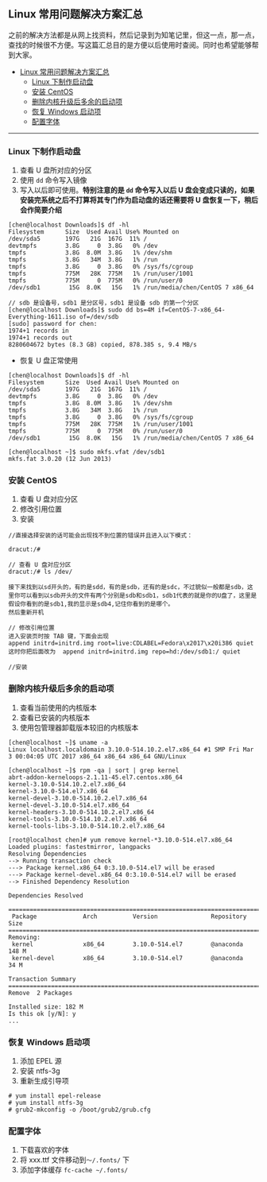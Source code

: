 ## Linux 常用问题解决方案汇总

之前的解决方法都是从网上找资料，然后记录到为知笔记里，但这一点，那一点，查找的时候很不方便。写这篇汇总目的是方便以后使用时查阅。同时也希望能够帮到大家。

<!-- TOC -->

- [Linux 常用问题解决方案汇总](#linux-常用问题解决方案汇总)
    - [Linux 下制作启动盘](#linux-下制作启动盘)
    - [安装 CentOS](#安装-centos)
    - [删除内核升级后多余的启动项](#删除内核升级后多余的启动项)
    - [恢复 Windows 启动项](#恢复-windows-启动项)
    - [配置字体](#配置字体)

<!-- /TOC -->

---


### Linux 下制作启动盘

1. 查看 U 盘所对应的分区
1. 使用 `dd` 命令写入镜像
1. 写入以后即可使用。**特别注意的是 `dd` 命令写入以后 U 盘会变成只读的，如果安装完系统之后不打算将其专门作为启动盘的话还需要将 U 盘恢复一下，稍后会作简要介绍**

```
[chen@localhost Downloads]$ df -hl
Filesystem      Size  Used Avail Use% Mounted on
/dev/sda5       197G   21G  167G  11% /
devtmpfs        3.8G     0  3.8G   0% /dev
tmpfs           3.8G  8.0M  3.8G   1% /dev/shm
tmpfs           3.8G   34M  3.8G   1% /run
tmpfs           3.8G     0  3.8G   0% /sys/fs/cgroup
tmpfs           775M   28K  775M   1% /run/user/1001
tmpfs           775M     0  775M   0% /run/user/0
/dev/sdb1        15G  8.0K   15G   1% /run/media/chen/CentOS 7 x86_64

// sdb 是设备号，sdb1 是分区号，sdb1 是设备 sdb 的第一个分区
[chen@localhost Downloads]$ sudo dd bs=4M if=CentOS-7-x86_64-Everything-1611.iso of=/dev/sdb
[sudo] password for chen:
1974+1 records in
1974+1 records out
8280604672 bytes (8.3 GB) copied, 878.385 s, 9.4 MB/s

```

- 恢复 U 盘正常使用

```
[chen@localhost Downloads]$ df -hl
Filesystem      Size  Used Avail Use% Mounted on
/dev/sda5       197G   21G  167G  11% /
devtmpfs        3.8G     0  3.8G   0% /dev
tmpfs           3.8G  8.0M  3.8G   1% /dev/shm
tmpfs           3.8G   34M  3.8G   1% /run
tmpfs           3.8G     0  3.8G   0% /sys/fs/cgroup
tmpfs           775M   28K  775M   1% /run/user/1001
tmpfs           775M     0  775M   0% /run/user/0
/dev/sdb1        15G  8.0K   15G   1% /run/media/chen/CentOS 7 x86_64

[chen@localhost ~]$ sudo mkfs.vfat /dev/sdb1
mkfs.fat 3.0.20 (12 Jun 2013)

```

### 安装 CentOS

1. 查看 U 盘对应分区
1. 修改引用位置
1. 安装

```
//直接选择安装的话可能会出现找不到位置的错误并且进入以下模式：

dracut:/#

// 查看 U 盘对应分区
dracut:/# ls /dev/

接下来找到以sd开头的，有的是sdd，有的是sdb，还有的是sdc，不过貌似一般都是sdb，这里你可以看到以sdb开头的文件有两个分别是sdb和sdb1，sdb1代表的就是你的U盘了，这里是假设你看到的是sdb1,我的显示是sdb4,记住你看到的是哪个。
然后重新开机

// 修改引用位置
进入安装页时按 TAB 键，下面会出现
append initrd=initrd.img root=live:CDLABEL=Fedora\x2017\x20i386 quiet
这时你把后面改为  append initrd=initrd.img repo=hd:/dev/sdb1:/ quiet

//安装
```

### 删除内核升级后多余的启动项

1. 查看当前使用的内核版本
1. 查看已安装的内核版本
1. 使用包管理器卸载版本较旧的内核版本

```
[chen@localhost ~]$ uname -a
Linux localhost.localdomain 3.10.0-514.10.2.el7.x86_64 #1 SMP Fri Mar 3 00:04:05 UTC 2017 x86_64 x86_64 x86_64 GNU/Linux

[chen@localhost ~]$ rpm -qa | sort | grep kernel
abrt-addon-kerneloops-2.1.11-45.el7.centos.x86_64
kernel-3.10.0-514.10.2.el7.x86_64
kernel-3.10.0-514.el7.x86_64
kernel-devel-3.10.0-514.10.2.el7.x86_64
kernel-devel-3.10.0-514.el7.x86_64
kernel-headers-3.10.0-514.10.2.el7.x86_64
kernel-tools-3.10.0-514.10.2.el7.x86_64
kernel-tools-libs-3.10.0-514.10.2.el7.x86_64

[root@localhost chen]# yum remove kernel-*3.10.0-514.el7.x86_64
Loaded plugins: fastestmirror, langpacks
Resolving Dependencies
--> Running transaction check
---> Package kernel.x86_64 0:3.10.0-514.el7 will be erased
---> Package kernel-devel.x86_64 0:3.10.0-514.el7 will be erased
--> Finished Dependency Resolution

Dependencies Resolved

================================================================================
 Package             Arch          Version               Repository        Size
================================================================================
Removing:
 kernel              x86_64        3.10.0-514.el7        @anaconda        148 M
 kernel-devel        x86_64        3.10.0-514.el7        @anaconda         34 M

Transaction Summary
================================================================================
Remove  2 Packages

Installed size: 182 M
Is this ok [y/N]: y
...
```

### 恢复 Windows 启动项

1. 添加 EPEL 源
1. 安装 ntfs-3g
1. 重新生成引导项

```
# yum install epel-release
# yum install ntfs-3g
# grub2-mkconfig -o /boot/grub2/grub.cfg
```

### 配置字体

1. 下载喜欢的字体
1. 将 xxx.ttf 文件移动到`～/.fonts/` 下
1. 添加字体缓存 `fc-cache ~/.fonts/`
